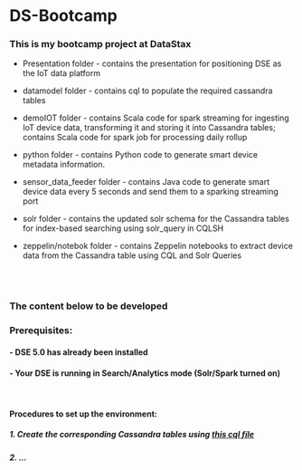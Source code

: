 # DS-Bootcamp

### This is my bootcamp project at DataStax

- Presentation folder -	contains the presentation for positioning DSE as the IoT data platform

- datamodel folder	- contains cql to populate the required cassandra tables

- demoIOT folder	- contains Scala code for spark streaming for ingesting IoT device data, transforming it and storing it into Cassandra tables; contains Scala code for spark job for processing daily rollup

- python folder	- contains Python code to generate smart device metadata information.

- sensor_data_feeder folder	- contains Java code to generate smart device data every 5 seconds and send them to a sparking streaming port

- solr folder - contains the updated solr schema for the Cassandra tables for index-based searching using solr_query in CQLSH

- zeppelin/notebok folder	- contains Zeppelin notebooks to extract device data from the Cassandra table using CQL and Solr Queries


<br>
<br>

### The content below to be developed

### Prerequisites:
#### - DSE 5.0 has already been installed
#### - Your DSE is running in Search/Analytics mode (Solr/Spark turned on)
<br>

#### Procedures to set up the environment:
##### 1. Create the corresponding Cassandra tables using [this cql file](./datamodel/demo_app_data_model.cql)
##### 2. ...


